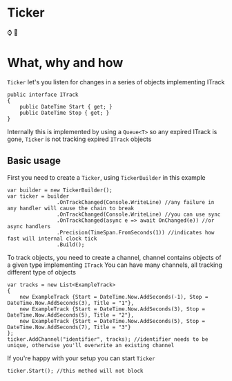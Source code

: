 # Ticker
⌚ 🙉
# What, why and how
`Ticker` let's you listen for changes in a series of objects implementing ITrack
```
public interface ITrack
{
    public DateTime Start { get; }
    public DateTime Stop { get; }
}
```
Internally this is implemented by using a `Queue<T>` so any expired ITrack is gone, `Ticker` is not tracking expired `ITrack` objects

## Basic usage
First you need to create a `Ticker`, using `TickerBuilder` in this example
```
var builder = new TickerBuilder();
var ticker = builder
                .OnTrackChanged(Console.WriteLine) //any failure in any handler will cause the chain to break
                .OnTrackChanged(Console.WriteLine) //you can use sync
                .OnTrackChanged(async e => await OnChanged(e)) //or async handlers
                .Precision(TimeSpan.FromSeconds(1)) //indicates how fast will internal clock tick
                .Build();

```
To track objects, you need to create a channel, channel contains objects of a given type implementing `ITrack`
You can have many channels, all tracking different type of objects
```
var tracks = new List<ExampleTrack>
{
    new ExampleTrack {Start = DateTime.Now.AddSeconds(-1), Stop = DateTime.Now.AddSeconds(3), Title = "1"},
    new ExampleTrack {Start = DateTime.Now.AddSeconds(3), Stop = DateTime.Now.AddSeconds(5), Title = "2"},
    new ExampleTrack {Start = DateTime.Now.AddSeconds(5), Stop = DateTime.Now.AddSeconds(7), Title = "3"}
};
ticker.AddChannel("identifier", tracks); //identifier needs to be unique, otherwise you'll overwrite an existing channel
```
If you're happy with your setup you can start `Ticker`
```
ticker.Start(); //this method will not block
```
